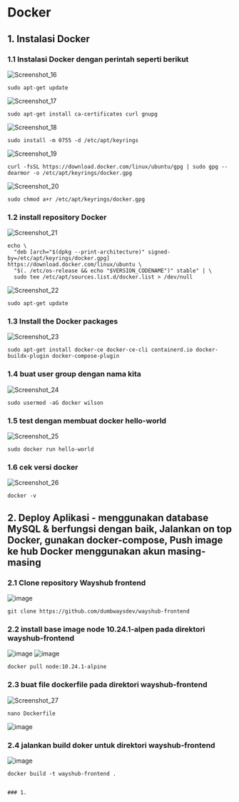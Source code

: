 # Docker
## 1. Instalasi Docker
### 1.1 Instalasi Docker dengan perintah seperti berikut
![Screenshot_16](https://github.com/wilsonakbar/devops18-dumbways-WilsonAkbar/assets/132327628/7753ce33-0517-4524-b859-ffe857358933)
```
sudo apt-get update
```
![Screenshot_17](https://github.com/wilsonakbar/devops18-dumbways-WilsonAkbar/assets/132327628/b87edb7d-fb84-403f-b535-93999aab11cb)
```
sudo apt-get install ca-certificates curl gnupg
```
![Screenshot_18](https://github.com/wilsonakbar/devops18-dumbways-WilsonAkbar/assets/132327628/36484796-8188-4a30-937b-154de40f9bad)
```
sudo install -m 0755 -d /etc/apt/keyrings
```
![Screenshot_19](https://github.com/wilsonakbar/devops18-dumbways-WilsonAkbar/assets/132327628/f686f8d3-da79-4712-96d4-48e897ec3d3d)
```
curl -fsSL https://download.docker.com/linux/ubuntu/gpg | sudo gpg --dearmor -o /etc/apt/keyrings/docker.gpg
```
![Screenshot_20](https://github.com/wilsonakbar/devops18-dumbways-WilsonAkbar/assets/132327628/a101c2ba-511d-490a-98ee-1a03c55eed36)
```
sudo chmod a+r /etc/apt/keyrings/docker.gpg
```
### 1.2 install repository Docker
![Screenshot_21](https://github.com/wilsonakbar/devops18-dumbways-WilsonAkbar/assets/132327628/1054f9ae-5920-406d-95aa-0055f6d0caac)
```
echo \
  "deb [arch="$(dpkg --print-architecture)" signed-by=/etc/apt/keyrings/docker.gpg] https://download.docker.com/linux/ubuntu \
  "$(. /etc/os-release && echo "$VERSION_CODENAME")" stable" | \
  sudo tee /etc/apt/sources.list.d/docker.list > /dev/null
```
![Screenshot_22](https://github.com/wilsonakbar/devops18-dumbways-WilsonAkbar/assets/132327628/229920f6-54a7-44a6-ac1d-0514d54cbc80)
```
sudo apt-get update
```
### 1.3 Install the Docker packages
![Screenshot_23](https://github.com/wilsonakbar/devops18-dumbways-WilsonAkbar/assets/132327628/cec60ad2-beec-4350-b520-d24b3f6399d3)
```
sudo apt-get install docker-ce docker-ce-cli containerd.io docker-buildx-plugin docker-compose-plugin
```
### 1.4 buat user group dengan nama kita
![Screenshot_24](https://github.com/wilsonakbar/devops18-dumbways-WilsonAkbar/assets/132327628/57db033f-54fc-4533-91f5-443366fdcfe4)
```
sudo usermod -aG docker wilson
```
### 1.5 test dengan membuat docker hello-world
![Screenshot_25](https://github.com/wilsonakbar/devops18-dumbways-WilsonAkbar/assets/132327628/9cb1ef87-d0ee-44af-b6c7-12a7e2306d83)
```
sudo docker run hello-world
```
### 1.6 cek versi docker
![Screenshot_26](https://github.com/wilsonakbar/devops18-dumbways-WilsonAkbar/assets/132327628/3365f00e-a417-44bd-b145-4b7c3191477c)
```
docker -v
```


## 2. Deploy Aplikasi - menggunakan database MySQL & berfungsi dengan baik, Jalankan on top Docker, gunakan docker-compose, Push image ke hub Docker menggunakan akun masing-masing
### 2.1 Clone repository Wayshub frontend
![image](https://github.com/wilsonakbar/devops18-dumbways-WilsonAkbar/assets/132327628/1e4e9442-3308-40fc-8b28-d34748ca5586)
```
git clone https://github.com/dumbwaysdev/wayshub-frontend
```
### 2.2 install base image node 10.24.1-alpen pada direktori wayshub-frontend
![image](https://github.com/wilsonakbar/devops18-dumbways-WilsonAkbar/assets/132327628/aae4adf6-8327-413e-8da1-d71f3cd8999a)
![image](https://github.com/wilsonakbar/devops18-dumbways-WilsonAkbar/assets/132327628/468ea506-12ff-497f-b4d9-423d5b2fe05c)
```
docker pull node:10.24.1-alpine
```
### 2.3 buat file dockerfile pada direktori wayshub-frontend
![Screenshot_27](https://github.com/wilsonakbar/devops18-dumbways-WilsonAkbar/assets/132327628/017d8c39-9cc9-4185-a94a-38505ff7e0bc)
```
nano Dockerfile
```
![image](https://github.com/wilsonakbar/devops18-dumbways-WilsonAkbar/assets/132327628/8e31ee57-a3fc-4482-b95e-030a570ce023)
### 2.4 jalankan build doker untuk direktori wayshub-frontend
![image](https://github.com/wilsonakbar/devops18-dumbways-WilsonAkbar/assets/132327628/df497f89-a82a-4b8e-9079-d05ccce885d2)
```
docker build -t wayshub-frontend .
```



```

### 1.
```

```
